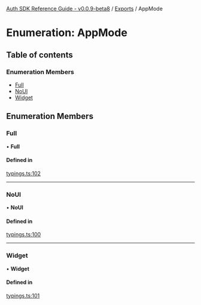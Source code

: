 [Auth SDK Reference Guide - v0.0.9-beta8](../README.md) / [Exports](../modules.md) / AppMode

# Enumeration: AppMode

## Table of contents

### Enumeration Members

- [Full](AppMode.md#full)
- [NoUI](AppMode.md#noui)
- [Widget](AppMode.md#widget)

## Enumeration Members

### Full

• **Full**

#### Defined in

[typings.ts:102](https://github.com/arcana-network/auth/blob/0d1ad75/src/typings.ts#L102)

---

### NoUI

• **NoUI**

#### Defined in

[typings.ts:100](https://github.com/arcana-network/auth/blob/0d1ad75/src/typings.ts#L100)

---

### Widget

• **Widget**

#### Defined in

[typings.ts:101](https://github.com/arcana-network/auth/blob/0d1ad75/src/typings.ts#L101)
